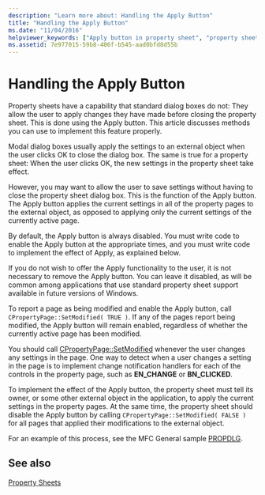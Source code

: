 ```yaml
---
description: "Learn more about: Handling the Apply Button"
title: "Handling the Apply Button"
ms.date: "11/04/2016"
helpviewer_keywords: ["Apply button in property sheet", "property sheets, Apply button"]
ms.assetid: 7e977015-59b8-406f-b545-aad0bfd8d55b
---
```

# Handling the Apply Button

Property sheets have a capability that standard dialog boxes do not: They allow the user to apply changes they have made before closing the property sheet. This is done using the Apply button. This article discusses methods you can use to implement this feature properly.

Modal dialog boxes usually apply the settings to an external object when the user clicks OK to close the dialog box. The same is true for a property sheet: When the user clicks OK, the new settings in the property sheet take effect.

However, you may want to allow the user to save settings without having to close the property sheet dialog box. This is the function of the Apply button. The Apply button applies the current settings in all of the property pages to the external object, as opposed to applying only the current settings of the currently active page.

By default, the Apply button is always disabled. You must write code to enable the Apply button at the appropriate times, and you must write code to implement the effect of Apply, as explained below.

If you do not wish to offer the Apply functionality to the user, it is not necessary to remove the Apply button. You can leave it disabled, as will be common among applications that use standard property sheet support available in future versions of Windows.

To report a page as being modified and enable the Apply button, call `CPropertyPage::SetModified( TRUE )`. If any of the pages report being modified, the Apply button will remain enabled, regardless of whether the currently active page has been modified.

You should call [CPropertyPage::SetModified](reference/cpropertypage-class.md#setmodified) whenever the user changes any settings in the page. One way to detect when a user changes a setting in the page is to implement change notification handlers for each of the controls in the property page, such as **EN_CHANGE** or **BN_CLICKED**.

To implement the effect of the Apply button, the property sheet must tell its owner, or some other external object in the application, to apply the current settings in the property pages. At the same time, the property sheet should disable the Apply button by calling `CPropertyPage::SetModified( FALSE )` for all pages that applied their modifications to the external object.

For an example of this process, see the MFC General sample [PROPDLG](../overview/visual-cpp-samples.md).

## See also

[Property Sheets](property-sheets-mfc.md)
